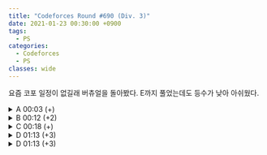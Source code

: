 ```yaml
---
title: "Codeforces Round #690 (Div. 3)"
date: 2021-01-23 00:30:00 +0900
tags:
  - PS
categories:
  - Codeforces
  - PS
classes: wide
---
```


<script type="text/javascript" 
src="https://cdn.mathjax.org/mathjax/latest/MathJax.js?config=TeX-AMS_HTML">
</script>

요즘 코포 일정이 없길래 버츄얼을 돌아봤다. E까지 풀었는데도 등수가 낮아 아쉬웠다.

<details>
<summary>A 00:03 (+)</summary>

<div markdown="1">

## A. Favourite Sequence

입력을 deque에 받아 저장하고 좌, 우에서 번갈아가며 출력하면 된다.

```cpp
#include <iostream>
#include <deque>

int main(void)
{
    std::cin.tie(0);
    std::ios_base::sync_with_stdio(false);
    
    int T;
    std::cin >> T;

    while(T--){
        int N;
        std::cin >> N;
        std::deque<int> dq;

        int x;
        for(int i = 0; i < N; i++){
            std::cin >> x;
            dq.push_back(x);
        }

        while(!dq.empty()){
            std::cout << dq.front() << " ";
            dq.pop_front();
            if(dq.empty())break;
            std::cout << dq.back() << " ";
            dq.pop_back();
        }
        std::cout << "\n";
    }
    
    return 0;
}
```

</div>
</details>

<details>
<summary>B 00:12 (+2)</summary>

<div markdown="1">

## B. Last Year's Substring

왼쪽에서 i개, 오른쪽에서 4-i개를 잡아 만든 모든 문자열을 탐색하면 된다.

```cpp
#include <iostream>

int main(void)
{
    std::cin.tie(0);
    std::ios_base::sync_with_stdio(false);

    int T;
    std::cin >> T;
    while (T--)
    {
        int N;
        std::cin >> N;
        std::string s;
        std::cin >> s;
        for (int i = 0; i <= 5; i++)
        {
            if(i == 5){
                std::cout << "NO\n";
                break;
            }
            if ((s.substr(0, i) + s.substr(N - (4-i), (4-i))) == "2020")
            {
                std::cout << "YES\n";
                break;
            }
        }
    }

    return 0;
}
```

</div>
</details>

<details>
<summary>C 00:18 (+)</summary>

<div markdown="1">

## C. Unique Number

$$x \le 50$$이다. 모든 정답을 손으로 계산해서 구한 뒤 db배열에 저장하면 된다.

```cpp
#include <iostream>

int main(void)
{
    std::cin.tie(0);
    std::ios_base::sync_with_stdio(false);

    int db[50] = {1,
                  2,
                  3,
                  4,
                  5,
                  6,
                  7,
                  8,
                  9,
                  19,
                  29,
                  39,
                  49,
                  59,
                  69,
                  79,
                  89,
                  189,
                  289,
                  389,
                  489,
                  589,
                  689,
                  789,
                  1789,
                  2789,
                  3789,
                  4789,
                  5789,
                  6789,
                  16789,
                  26789,
                  36789,
                  46789,
                  56789,
                  156789,
                  256789,
                  356789,
                  456789,
                  1456789,
                  2456789,
                  3456789,
                  13456789,
                  23456789,
                  123456789,
                  -1,
                  -1,
                  -1,
                  -1,
                  -1};
    int T;
    std::cin >> T;
    while (T--)
    {
        int x;
        std::cin >> x;
        std::cout << db[x - 1] << "\n";
    }

    return 0;
}
```
</div>
</details>

<details>
<summary>D 01:13 (+3)</summary>

<div markdown="1">

## D. Add to Neighbour and Remove

누적합을 set에 넣어 관리하자.

$$a, 2a, 3a, \ldots, ka = \sum_{x=1}^{n}{a_x}$$ 가 모두 set에 들어있다면 그렇게 배열을 만들 수 있다는 것이다.

그러한 $$a$$ 중 가장 작은 $$a$$를 구하면 가장 적은 횟수로 배열에 담긴 수를 모두 같게 하는 것이다. 이것을 구현해주면 된다.

모든 $$a$$의 후보에 대하여 set에 $$a, 2a, 3a, \ldots, ka = \sum_{x=1}^{n}{a_x}$$ 가 모두 set에 들어있는지를 $$O(N^2lgN)$$ 에 수행할 수 있다.

```cpp
#include <iostream>
#include <vector>
#include <set>

int main(void)
{
    std::cin.tie(0);
    std::ios_base::sync_with_stdio(false);

    int T;
    std::cin >> T;
    while (T--)
    {
        int N;
        std::cin >> N;

        std::vector<int> v;
        std::set<int> st;

        int a;
        for (int i = 0; i < N; i++)
        {
            std::cin >> a;
            st.insert(*st.begin() - a);
        }

        for (int i = N; i >= 1; i--)
        {
            if ((-(*st.begin())) % i)
                continue;
            bool valid = true;
            for (int j = -(*st.begin()) / i; j < -(*st.begin()); j += -(*st.begin()) / i)
            {
                if (st.find(-j) == st.end())
                {
                    valid = false;
                    break;
                }
            }
            if (valid)
            {
                std::cout << N - i << "\n";
                break;
            }
        }
    }

    return 0;
}
```
</div>
</details>

<details>
<summary>D 01:13 (+3)</summary>

<div markdown="1">

## E2. Close Tuples (hard version)

E1 은 E2에서 $$m = 3$$, $$k = 2$$인 경우이므로 따로 설명하지 않는다.

먼저 수열 $$a$$를 정렬하자.

$$a$$에서 $$min$$이 될 수 $$x_{min}$$을 먼저 뽑는다고 하자. 그러면 $$x_{max}$$ 가 될 수 있는 수의 범위는 한정적이다.

따라서

$$x_{min}$$을 고를 때 마다, $$x_{min} + 1$$ 부터 $$x_{max}$$ 까지의 수 중에서 $$m-1$$개를 뽑는 경우의 수에 $$x_{min}$$의 개수를 곱해주면 된다.

또는

$$x_{min}$$ 부터 $$x_{max}$$ 까지의 수 중에서 $$m$$개를 뽑는 경우의 수에서, $$x_{min} + 1$$ 부터 $$x_{max}$$ 까지의 수 중에서 $$m$$개를 뽑는 경우의 수를 빼주면 정답이다.

$$C(n,r)$$을 구할 때, $$O(n + r + lgM)$$의 나이브한 방식으로는 TLE를 받는다. 팩토리얼을 모두 전처리 해 두고 $$O(lgM)$$ 로 $$C(n,r)$$을 구하면 AC를 받을 수 있다.

```cpp
#include <iostream>
#include <vector>
#include <algorithm>

typedef long long ll;

ll mod = 1e9 + 7;

ll powmod(ll a, ll n)
{
    if (n == 0)
        return 1;
    if (n == 1)
        return a;

    ll b = powmod(a, n / 2);
    b = (b * b) % mod;
    if (n & 1)
    {
        b = (b * a) % mod;
    }
    return b;
}

std::vector<ll> fact(202020);

ll C(int n, int r)
{
    if (r > n)
        return 0;
    ll A = fact[n];
    ll B = (fact[n - r] * fact[r]) % mod;
    return (A * powmod(B, mod - 2)) % mod;
}

int main(void)
{
    std::cin.tie(0);
    std::ios_base::sync_with_stdio(false);

    fact[0] = 1;
    fact[1] = 1;
    for (int i = 2; i <= 200000; i++)
    {
        fact[i] = (fact[i - 1] * i) % mod;
    }

    int T;
    std::cin >> T;
    while (T--)
    {
        int n, m, k;
        std::cin >> n >> m >> k;

        std::vector<int> v;
        int x;
        for (int i = 0; i < n; i++)
        {
            std::cin >> x;
            v.push_back(x);
        }

        std::sort(v.begin(), v.end());

        ll cnt = 0;

        for (auto it = v.begin(); it != v.end(); it++)
        {
            if (it != v.begin() && *(--it) == *(++it))
                continue;
            auto r = std::upper_bound(it, v.end(), *it + k);
            auto l = std::upper_bound(it, v.end(), *it);
            ll c = r - l;

            c = (C(r - it, m) - C(c, m) + mod) % mod;
            cnt = (cnt + c) % mod;
        }
        //1 1 2 2 3 4 5 6 8 9

        std::cout << cnt << "\n";
    }

    return 0;
}
```
</div>
</details>